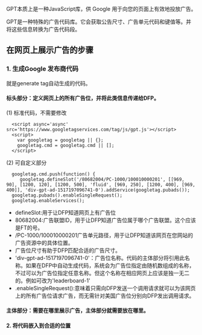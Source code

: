 GPT本质上是一种JavaScript库，供 Google 用于向您的页面上有效地投放广告。

GPT是一种特殊的广告代码库。它会获取公告尺寸、广告单元代码和键值等。并将这些信息转换为广告代码段。

## 在网页上展示广告的步骤

### 1. 生成Google 发布商代码
 就是generate tag自动生成的代码。

#### 标头部分：定义网页上的所有广告位，并将此类信息传递给DFP。
(1) 标准代码，不需要修改
  ```
    <script async='async' src='https://www.googletagservices.com/tag/js/gpt.js'></script>
    <script>
      var googletag = googletag || {};
      googletag.cmd = googletag.cmd || [];
    </script>

  ```

(2) 可自定义部分
```
  googletag.cmd.push(function() {
     googletag.defineSlot('/80682004/PC-1000/100010000201', [[969, 90], [1200, 120], [1200, 500], 'fluid', [969, 250], [1200, 400], [969, 400]], 'div-gpt-ad-1517197096741-0').addService(googletag.pubads());
  googletag.pubads().enableSingleRequest();
  googletag.enableServices();

```
- defineSlot:用于让DFP知道网页上有广告位
- 80682004:广告联盟ID，用于让DFP知道广告位属于哪个广告联盟。这个应该是FT的号。
- /PC-1000/100010000201广告单元路径，用于让DFP知道该网页在您网站的广告资源中的具体位置。
- 广告位尺寸有助于DFP匹配合适的广告尺寸。
- 'div-gpt-ad-1517197096741-0'：广告位名称。代码的主体部分将引用此名称。如果在DFP中自动生成代码，系统会为广告位指定由随机数组成的名称，不过可以为广告位指定任意名称。但这个名称在相应网页上应该是独一无二的。例如可改为'leaderboard-1'
- .enableSingleRequest():意味着只需向DFP发送一个调用请求就可以为该网页上的所有广告位请求广告，而无需针对美国广告位分别向DFP发出调用请求。


#### 主体部分：需要在哪里展示广告，主体部分就需要放在哪里。

#### 2. 将代码嵌入到合适的位置